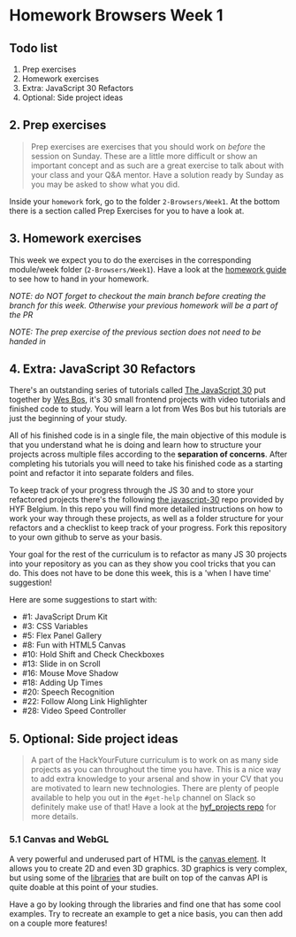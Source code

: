 # Homework Browsers Week 1

## **Todo list**

1. Prep exercises
1. Homework exercises
1. Extra: JavaScript 30 Refactors
1. Optional: Side project ideas

## **2. Prep exercises**

> Prep exercises are exercises that you should work on _before_ the session on Sunday. These are a little more difficult or show an important concept and as such are a great exercise to talk about with your class and your Q&A mentor. Have a solution ready by Sunday as you may be asked to show what you did.

Inside your `homework` fork, go to the folder `2-Browsers/Week1`. At the bottom there is a section called Prep Exercises for you to have a look at.

## **3. Homework exercises**

This week we expect you to do the exercises in the corresponding module/week folder (`2-Browsers/Week1`). Have a look at the [homework guide](https://github.com/HackYourFuture/Browsers/blob/main/hand-in-homework-guide.md) to see how to hand in your homework.

*NOTE: do NOT forget to checkout the main branch before creating the branch for this week. Otherwise your previous homework will be a part of the PR*

*NOTE: The prep exercise of the previous section does not need to be handed in*

## **4. Extra: JavaScript 30 Refactors**

There's an outstanding series of tutorials called [The JavaScript 30](https://javascript30.com/) put together by [Wes Bos](https://wesbos.com), it's 30 small frontend projects with video tutorials and finished code to study. You will learn a lot from Wes Bos but his tutorials are just the beginning of your study.

All of his finished code is in a single file, the main objective of this module is that you understand what he is doing and learn how to structure your projects across multiple files according to the **separation of concerns**. After completing his tutorials you will need to take his finished code as a starting point and refactor it into separate folders and files.

To keep track of your progress through the JS 30 and to store your refactored projects there's the following [the javascript-30](https://github.com/HackYourFutureBelgium/JavaScript-30) repo provided by HYF Belgium. In this repo you will find more detailed instructions on how to work your way through these projects, as well as a folder structure for your refactors and a checklist to keep track of your progress. Fork this repository to your own github to serve as your basis.

Your goal for the rest of the curriculum is to refactor as many JS 30 projects into your repository as you can as they show you cool tricks that you can do. This does not have to be done this week, this is a 'when I have time' suggestion! 

Here are some suggestions to start with:

- #1: JavaScript Drum Kit
- #3: CSS Variables
- #5: Flex Panel Gallery
- #8: Fun with HTML5 Canvas
- #10: Hold Shift and Check Checkboxes
- #13: Slide in on Scroll
- #16: Mouse Move Shadow
- #18: Adding Up Times
- #20: Speech Recognition
- #22: Follow Along Link Highlighter
- #28: Video Speed Controller

## **5. Optional: Side project ideas**

> A part of the HackYourFuture curriculum is to work on as many side projects as you can throughout the time you have. This is a nice way to add extra knowledge to your arsenal and show in your CV that you are motivated to learn new technologies. There are plenty of people available to help you out in the `#get-help` channel on Slack so definitely make use of that! Have a look at the [hyf_projects repo](https://github.com/HackYourFuture/hyf_projects/blob/main/README.md#project-2-a-try-out-application) for more details.

### 5.1 Canvas and WebGL

A very powerful and underused part of HTML is the [canvas element](https://developer.mozilla.org/en-US/docs/Web/API/Canvas_API). It allows you to create 2D and even 3D graphics. 3D graphics is very complex, but using some of the [libraries](https://developer.mozilla.org/en-US/docs/Web/API/Canvas_API#libraries) that are built on top of the canvas API is quite doable at this point of your studies. 

Have a go by looking through the libraries and find one that has some cool examples. Try to recreate an example to get a nice basis, you can then add on a couple more features!
